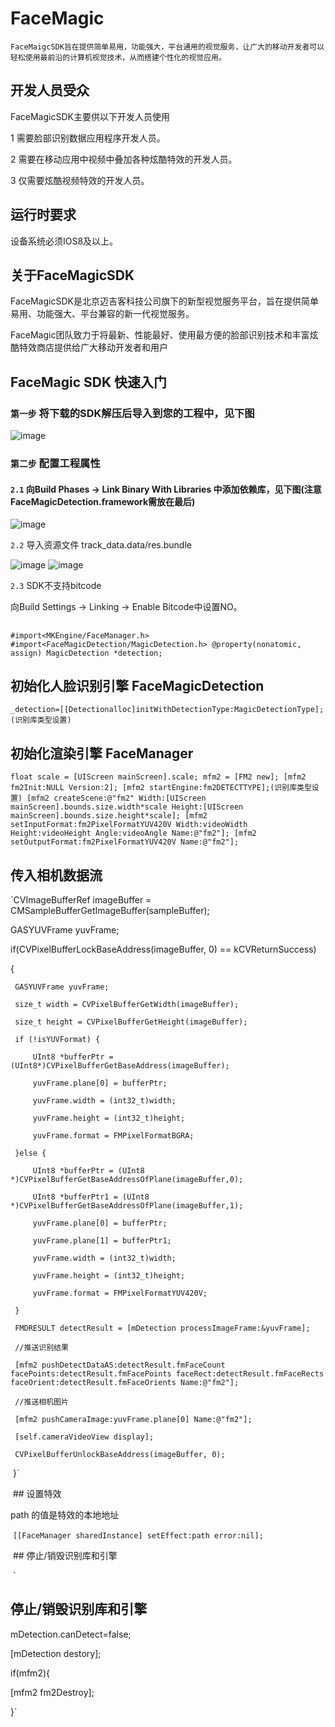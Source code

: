 # FaceMagic
    FaceMaigcSDK旨在提供简单易用，功能强大，平台通用的视觉服务，让广大的移动开发者可以轻松使用最前沿的计算机视觉技术，从而搭建个性化的视觉应用。

## 开发人员受众

FaceMagicSDK主要供以下开发人员使用

1 需要脸部识别数据应用程序开发人员。

2 需要在移动应用中视频中叠加各种炫酷特效的开发人员。

3 仅需要炫酷视频特效的开发人员。

## 运行时要求

设备系统必须IOS8及以上。

## 关于FaceMagicSDK

FaceMagicSDK是北京迈吉客科技公司旗下的新型视觉服务平台，旨在提供简单易用、功能强大、平台兼容的新一代视觉服务。

FaceMagic团队致力于将最新、性能最好、使用最方便的脸部识别技术和丰富炫酷特效商店提供给广大移动开发者和用户

## FaceMagic SDK 快速入门

### `第一步` 将下载的SDK解压后导入到您的工程中，见下图
 ![image](https://github.com/MagicsSDK/FaceMagic/tree/master/img_folder/图片1.png)

### `第二步` 配置工程属性

#### `2.1` 向Build Phases → Link Binary With Libraries 中添加依赖库，见下图(注意FaceMagicDetection.framework需放在最后)
![image](https://github.com/MagicsSDK/FaceMagic/tree/master/img_folder/屏幕2.png)

`2.2` 导入资源文件 track_data.data/res.bundle 

![image](https://github.com/MagicsSDK/FaceMagic/tree/master/img_folder/屏幕3.png)
![image](https://github.com/MagicsSDK/FaceMagic/tree/master/img_folder/屏幕4.png)

`2.3` SDK不支持bitcode

向Build Settings → Linking → Enable Bitcode中设置NO。

##

`#import<MKEngine/FaceManager.h>
#import<FaceMagicDetection/MagicDetection.h>
@property(nonatomic, assign) MagicDetection *detection;`

## 初始化人脸识别引擎 FaceMagicDetection

`_detection=[[Detectionalloc]initWithDetectionType:MagicDetectionType];(识别库类型设置)`

## 初始化渲染引擎 FaceManager

`float scale = [UIScreen mainScreen].scale;
mfm2 = [FM2 new];
[mfm2 fm2Init:NULL Version:2];
[mfm2 startEngine:fm2DETECTTYPE];(识别库类型设置)
[mfm2 createScene:@"fm2" Width:[UIScreen mainScreen].bounds.size.width*scale Height:[UIScreen mainScreen].bounds.size.height*scale];
[mfm2 setInputFormat:fm2PixelFormatYUV420V Width:videoWidth Height:videoHeight Angle:videoAngle Name:@"fm2"];
[mfm2 setOutputFormat:fm2PixelFormatYUV420V Name:@"fm2"];`

## 传入相机数据流

`CVImageBufferRef imageBuffer = CMSampleBufferGetImageBuffer(sampleBuffer);

 GASYUVFrame yuvFrame;
 
 if(CVPixelBufferLockBaseAddress(imageBuffer, 0) == kCVReturnSuccess)
 
 {
 
     GASYUVFrame yuvFrame;
     
     size_t width = CVPixelBufferGetWidth(imageBuffer);
     
     size_t height = CVPixelBufferGetHeight(imageBuffer);
     
     if (!isYUVFormat) {
     
         UInt8 *bufferPtr = (UInt8*)CVPixelBufferGetBaseAddress(imageBuffer);
         
         yuvFrame.plane[0] = bufferPtr;
         
         yuvFrame.width = (int32_t)width;
         
         yuvFrame.height = (int32_t)height;
         
         yuvFrame.format = FMPixelFormatBGRA;
         
     }else {
     
         UInt8 *bufferPtr = (UInt8 *)CVPixelBufferGetBaseAddressOfPlane(imageBuffer,0);
         
         UInt8 *bufferPtr1 = (UInt8 *)CVPixelBufferGetBaseAddressOfPlane(imageBuffer,1);
         
         yuvFrame.plane[0] = bufferPtr;
         
         yuvFrame.plane[1] = bufferPtr1;
         
         yuvFrame.width = (int32_t)width;
         
         yuvFrame.height = (int32_t)height;
         
         yuvFrame.format = FMPixelFormatYUV420V;
         
     }
     
     FMDRESULT detectResult = [mDetection processImageFrame:&yuvFrame];
     
     //推送识别结果
     
     [mfm2 pushDetectDataAS:detectResult.fmFaceCount facePoints:detectResult.fmFacePoints faceRect:detectResult.fmFaceRects faceOrient:detectResult.fmFaceOrients Name:@"fm2"];
     
     //推送相机图片
     
     [mfm2 pushCameraImage:yuvFrame.plane[0] Name:@"fm2"];
     
     [self.cameraVideoView display];
     
     CVPixelBufferUnlockBaseAddress(imageBuffer, 0);
     
  }`
  
  ## 设置特效
  
  path 的值是特效的本地地址
  
  `[[FaceManager sharedInstance] setEffect:path error:nil];`
  
  ## 停止/销毁识别库和引擎
  
  `
 ## 停止/销毁识别库和引擎
 
 mDetection.canDetect=false;
 
[mDetection destory];

if(mfm2){

[mfm2 fm2Destroy];

}`
  
